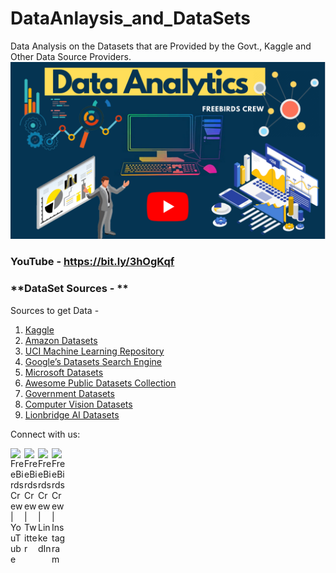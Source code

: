 # DataAnlaysis_and_DataSets
Data Analysis on the Datasets that are Provided by the Govt., Kaggle and Other Data Source Providers.
![Screenshot](DataAnalytics.png)

### YouTube - https://bit.ly/3hOgKqf

### **DataSet Sources - **
Sources to get Data - 
1. [Kaggle](https://www.kaggle.com/datasets)
2. [Amazon Datasets](https://registry.opendata.aws/)
3. [UCI Machine Learning Repository](https://archive.ics.uci.edu/ml/index.php)
4. [Google’s Datasets Search Engine](https://datasetsearch.research.google.com/)
5. [Microsoft Datasets](https://msropendata.com/)
6. [Awesome Public Datasets Collection](https://github.com/awesomedata/awesome-public-datasets)
7. [Government Datasets](https://data.gov.in/)
8. [Computer Vision Datasets](https://www.visualdata.io/)
9. [Lionbridge AI Datasets](https://lionbridge.ai/datasets/)


Connect with us:

[<img align="left" alt="FreeBirds Crew | YouTube" width="22px" src="https://cdn.jsdelivr.net/npm/simple-icons@v3/icons/youtube.svg" />](https://www.youtube.com/channel/UC4RZP6hNT5gMlWCm0NDzUWg?view_as=subscriber?sub_confirmation=1)
[<img align="left" alt="FreeBirds Crew | Twitter" width="22px" src="https://cdn.jsdelivr.net/npm/simple-icons@v3/icons/twitter.svg" />](https://twitter.com/CrewFreebirds)
[<img align="left" alt="FreeBirds Crew | LinkedIn" width="22px" src="https://cdn.jsdelivr.net/npm/simple-icons@v3/icons/linkedin.svg" />](https://www.linkedin.com/in/simranjeet-singh-ab8071153/)
[<img align="left" alt="FreeBirds Crew | Instagram" width="22px" src="https://cdn.jsdelivr.net/npm/simple-icons@v3/icons/instagram.svg" />](https://www.instagram.com/freebirdscrew/)

